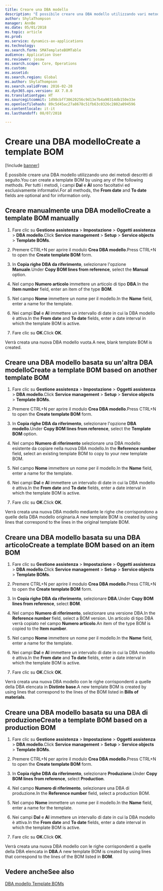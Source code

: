 ```yaml
---
title: Creare una DBA modello
description: "È possibile creare una DBA modello utilizzando vari metodi."
author: ShylaThompson
manager: AnnBe
ms.date: 05/01/2018
ms.topic: article
ms.prod: 
ms.service: dynamics-ax-applications
ms.technology: 
ms.search.form: SMATemplateBOMTable
audience: Application User
ms.reviewer: josaw
ms.search.scope: Core, Operations
ms.custom: 
ms.assetid: 
ms.search.region: Global
ms.author: ShylaThompson
ms.search.validFrom: 2016-02-28
ms.dyn365.ops.version: AX 7.0.0
ms.translationtype: HT
ms.sourcegitcommit: 1d98cbff30620256c9d13e7b4a90314db150e33e
ms.openlocfilehash: 89c5d45ac27a8678c51fb63c0326c2802a094596
ms.contentlocale: it-it
ms.lasthandoff: 08/07/2018

---
```


# <a name="create-a-template-bom"></a><span data-ttu-id="7e36c-103">Creare una DBA modello</span><span class="sxs-lookup"><span data-stu-id="7e36c-103">Create a template BOM</span></span>   

[!include [banner](../includes/banner.md)]


<span data-ttu-id="7e36c-104">È possibile creare una DBA modello utilizzando uno dei metodi descritti di seguito.</span><span class="sxs-lookup"><span data-stu-id="7e36c-104">You can create a template BOM by using any of the following methods.</span></span> <span data-ttu-id="7e36c-105">Per tutti i metodi, i campi **Dal** e **Al** sono facoltativi ed esclusivamente informativi.</span><span class="sxs-lookup"><span data-stu-id="7e36c-105">For all methods, the **From date** and **To date** fields are optional and for information only.</span></span>

## <a name="create-a-template-bom-manually"></a><span data-ttu-id="7e36c-106">Creare manualmente una DBA modello</span><span class="sxs-lookup"><span data-stu-id="7e36c-106">Create a template BOM manually</span></span>

1.  <span data-ttu-id="7e36c-107">Fare clic su **Gestione assistenza** \> **Impostazione** \> **Oggetti assistenza** \> **DBA modello**.</span><span class="sxs-lookup"><span data-stu-id="7e36c-107">Click **Service management** \> **Setup** \> **Service objects** \> **Template BOMs**.</span></span>

2.  <span data-ttu-id="7e36c-108">Premere CTRL+N per aprire il modulo **Crea DBA modello**.</span><span class="sxs-lookup"><span data-stu-id="7e36c-108">Press CTRL+N to open the **Create template BOM** form.</span></span>

3.  <span data-ttu-id="7e36c-109">In **Copia righe DBA da riferimento**, selezionare l'opzione **Manuale**.</span><span class="sxs-lookup"><span data-stu-id="7e36c-109">Under **Copy BOM lines from reference**, select the **Manual** option.</span></span>

4.  <span data-ttu-id="7e36c-110">Nel campo **Numero articolo** immettere un articolo di tipo **DBA**.</span><span class="sxs-lookup"><span data-stu-id="7e36c-110">In the **Item number** field, enter an item of the type **BOM**.</span></span>

5.  <span data-ttu-id="7e36c-111">Nel campo **Nome** immettere un nome per il modello.</span><span class="sxs-lookup"><span data-stu-id="7e36c-111">In the **Name** field, enter a name for the template.</span></span>

6.  <span data-ttu-id="7e36c-112">Nei campi **Dal** e **Al** immettere un intervallo di date in cui la DBA modello è attiva.</span><span class="sxs-lookup"><span data-stu-id="7e36c-112">In the **From date** and **To date** fields, enter a date interval in which the template BOM is active.</span></span>

7.  <span data-ttu-id="7e36c-113">Fare clic su **OK**.</span><span class="sxs-lookup"><span data-stu-id="7e36c-113">Click **OK**.</span></span>

<span data-ttu-id="7e36c-114">Verrà creata una nuova DBA modello vuota.</span><span class="sxs-lookup"><span data-stu-id="7e36c-114">A new, blank template BOM is created.</span></span>

## <a name="create-a-template-bom-based-on-another-template-bom"></a><span data-ttu-id="7e36c-115">Creare una DBA modello basata su un'altra DBA modello</span><span class="sxs-lookup"><span data-stu-id="7e36c-115">Create a template BOM based on another template BOM</span></span>

1.  <span data-ttu-id="7e36c-116">Fare clic su **Gestione assistenza** \> **Impostazione** \> **Oggetti assistenza** \> **DBA modello**.</span><span class="sxs-lookup"><span data-stu-id="7e36c-116">Click **Service management** \> **Setup** \> **Service objects** \> **Template BOMs**.</span></span>

2.  <span data-ttu-id="7e36c-117">Premere CTRL+N per aprire il modulo **Crea DBA modello**.</span><span class="sxs-lookup"><span data-stu-id="7e36c-117">Press CTRL+N to open the **Create template BOM** form.</span></span>

3.  <span data-ttu-id="7e36c-118">In **Copia righe DBA da riferimento**, selezionare l'opzione **DBA modello**.</span><span class="sxs-lookup"><span data-stu-id="7e36c-118">Under **Copy BOM lines from reference**, select the **Template BOM** option.</span></span>

4.  <span data-ttu-id="7e36c-119">Nel campo **Numero di riferimento** selezionare una DBA modello esistente da copiare nella nuova DBA modello.</span><span class="sxs-lookup"><span data-stu-id="7e36c-119">In the **Reference number** field, select an existing template BOM to copy to your new template BOM.</span></span>

5.  <span data-ttu-id="7e36c-120">Nel campo **Nome** immettere un nome per il modello.</span><span class="sxs-lookup"><span data-stu-id="7e36c-120">In the **Name** field, enter a name for the template.</span></span>

6.  <span data-ttu-id="7e36c-121">Nei campi **Dal** e **Al** immettere un intervallo di date in cui la DBA modello è attiva.</span><span class="sxs-lookup"><span data-stu-id="7e36c-121">In the **From date** and **To date** fields, enter a date interval in which the template BOM is active.</span></span>

7.  <span data-ttu-id="7e36c-122">Fare clic su **OK**.</span><span class="sxs-lookup"><span data-stu-id="7e36c-122">Click **OK**.</span></span>

<span data-ttu-id="7e36c-123">Verrà creata una nuova DBA modello mediante le righe che corrispondono a quelle della DBA modello originaria.</span><span class="sxs-lookup"><span data-stu-id="7e36c-123">A new template BOM is created by using lines that correspond to the lines in the original template BOM.</span></span>

## <a name="create-a-template-bom-based-on-an-item-bom"></a><span data-ttu-id="7e36c-124">Creare una DBA modello basata su una DBA articolo</span><span class="sxs-lookup"><span data-stu-id="7e36c-124">Create a template BOM based on an item BOM</span></span>

1.  <span data-ttu-id="7e36c-125">Fare clic su **Gestione assistenza** \> **Impostazione** \> **Oggetti assistenza** \> **DBA modello**.</span><span class="sxs-lookup"><span data-stu-id="7e36c-125">Click **Service management** \> **Setup** \> **Service objects** \> **Template BOMs**.</span></span>

2.  <span data-ttu-id="7e36c-126">Premere CTRL+N per aprire il modulo **Crea DBA modello**.</span><span class="sxs-lookup"><span data-stu-id="7e36c-126">Press CTRL+N to open the **Create template BOM** form.</span></span>

3.  <span data-ttu-id="7e36c-127">In **Copia righe DBA da riferimento**, selezionare **DBA**.</span><span class="sxs-lookup"><span data-stu-id="7e36c-127">Under **Copy BOM lines from reference**, select **BOM**.</span></span>

4.  <span data-ttu-id="7e36c-128">Nel campo **Numero di riferimento**, selezionare una versione DBA.</span><span class="sxs-lookup"><span data-stu-id="7e36c-128">In the **Reference number** field, select a BOM version.</span></span> <span data-ttu-id="7e36c-129">Un articolo di tipo DBA verrà copiato nel campo **Numero articolo**.</span><span class="sxs-lookup"><span data-stu-id="7e36c-129">An item of the type BOM is copied to the **Item number**.</span></span>

5.  <span data-ttu-id="7e36c-130">Nel campo **Nome** immettere un nome per il modello.</span><span class="sxs-lookup"><span data-stu-id="7e36c-130">In the **Name** field, enter a name for the template.</span></span>

6.  <span data-ttu-id="7e36c-131">Nei campi **Dal** e **Al** immettere un intervallo di date in cui la DBA modello è attiva.</span><span class="sxs-lookup"><span data-stu-id="7e36c-131">In the **From date** and **To date** fields, enter a date interval in which the template BOM is active.</span></span>

7.  <span data-ttu-id="7e36c-132">Fare clic su **OK**.</span><span class="sxs-lookup"><span data-stu-id="7e36c-132">Click **OK**.</span></span>

<span data-ttu-id="7e36c-133">Verrà creata una nuova DBA modello con le righe corrispondenti a quelle della DBA elencata in **Distinte base**.</span><span class="sxs-lookup"><span data-stu-id="7e36c-133">A new template BOM is created by using lines that correspond to the lines of the BOM listed in **Bills of materials**.</span></span>

## <a name="create-a-template-bom-based-on-a-production-bom"></a><span data-ttu-id="7e36c-134">Creare una DBA modello basata su una DBA di produzione</span><span class="sxs-lookup"><span data-stu-id="7e36c-134">Create a template BOM based on a production BOM</span></span>

1.  <span data-ttu-id="7e36c-135">Fare clic su **Gestione assistenza** \> **Impostazione** \> **Oggetti assistenza** \> **DBA modello**.</span><span class="sxs-lookup"><span data-stu-id="7e36c-135">Click **Service management** \> **Setup** \> **Service objects** \> **Template BOMs**.</span></span>

2.  <span data-ttu-id="7e36c-136">Premere CTRL+N per aprire il modulo **Crea DBA modello**.</span><span class="sxs-lookup"><span data-stu-id="7e36c-136">Press CTRL+N to open the **Create template BOM** form.</span></span>

3.  <span data-ttu-id="7e36c-137">In **Copia righe DBA da riferimento**, selezionare **Produzione**.</span><span class="sxs-lookup"><span data-stu-id="7e36c-137">Under **Copy BOM lines from reference**, select **Production**.</span></span>

4.  <span data-ttu-id="7e36c-138">Nel campo **Numero di riferimento**, selezionare una DBA di produzione.</span><span class="sxs-lookup"><span data-stu-id="7e36c-138">In the **Reference number** field, select a production BOM.</span></span>

5.  <span data-ttu-id="7e36c-139">Nel campo **Nome** immettere un nome per il modello.</span><span class="sxs-lookup"><span data-stu-id="7e36c-139">In the **Name** field, enter a name for the template.</span></span>

6.  <span data-ttu-id="7e36c-140">Nei campi **Dal** e **Al** immettere un intervallo di date in cui la DBA modello è attiva.</span><span class="sxs-lookup"><span data-stu-id="7e36c-140">In the **From date** and **To date** fields, enter a date interval in which the template BOM is active.</span></span>

7.  <span data-ttu-id="7e36c-141">Fare clic su **OK**.</span><span class="sxs-lookup"><span data-stu-id="7e36c-141">Click **OK**.</span></span>

<span data-ttu-id="7e36c-142">Verrà creata una nuova DBA modello con le righe corrispondenti a quelle della DBA elencata in **DBA**.</span><span class="sxs-lookup"><span data-stu-id="7e36c-142">A new template BOM is created by using lines that correspond to the lines of the BOM listed in **BOM**.</span></span>

## <a name="see-also"></a><span data-ttu-id="7e36c-143">Vedere anche</span><span class="sxs-lookup"><span data-stu-id="7e36c-143">See also</span></span>

[<span data-ttu-id="7e36c-144">DBA modello </span><span class="sxs-lookup"><span data-stu-id="7e36c-144">Template BOMs</span></span>](template-boms.md)

  



